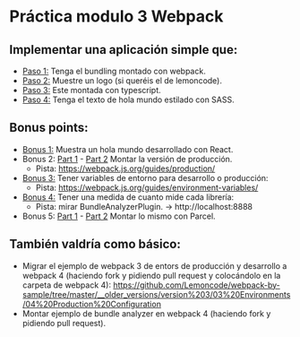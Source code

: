 # Práctica modulo 3 Webpack

## Implementar una aplicación simple que:
- [Paso 1:](https://github.com/Eickhel/Lemoncode/commit/ee9f5a6db20f12223450f7f1fdf8db96868e697f) Tenga el bundling montado con webpack.
- [Paso 2:](https://github.com/Eickhel/Lemoncode/commit/7cb218d4f9a3ab49423c8c1ecbd4fb44699d3a3c) Muestre un logo (si queréis el de lemoncode).
- [Paso 3:](https://github.com/Eickhel/Lemoncode/commit/ca4fc7277c764d2ebe610bb7dcfd4a79cffe5bf3) Este montada con typescript.
- [Paso 4:](https://github.com/Eickhel/Lemoncode/commit/2c54adcbdba19d6db51645c7e5e1964fe6e43f4e) Tenga el texto de hola mundo estilado con SASS.

## Bonus points:
- [Bonus 1:](https://github.com/Eickhel/Lemoncode/commit/7ca3fb258057293a53293f04b1b345889d0494cb) Muestra un hola mundo desarrollado con React.
- Bonus 2: [Part 1](https://github.com/Eickhel/Lemoncode/commit/2b2f05eb75ec5dd837eab59532a6816295cc6e94) - [Part 2](https://github.com/Eickhel/Lemoncode/commit/ba833c5476accb88a9d8ce675fda693367ee6acf) Montar la versión de producción.
    - Pista: https://webpack.js.org/guides/production/
- [Bonus 3:](https://github.com/Eickhel/Lemoncode/commit/1fd8890bc6e17a7127fd09d5d160a4b860f38511) Tener variables de entorno para desarrollo o producción:
    - Pista: https://webpack.js.org/guides/environment-variables/
- [Bonus 4:](https://github.com/Eickhel/Lemoncode/commit/8011419e3834115e69810d771af9706f5fae4819) Tener una medida de cuanto mide cada librería: 
    - Pista: mirar BundleAnalyzerPlugin. -> http://localhost:8888
- Bonus 5: [Part 1](https://github.com/Eickhel/Lemoncode/commit/38c4b1297d933fe9f63042be6ba6031973141ff1) - [Part 2](https://github.com/Eickhel/Lemoncode/commit/ae3ed2766c14941c2af3ba48d994482654aa0129) Montar lo mismo con Parcel.

## También valdría como básico:
- Migrar el ejemplo de webpack 3 de entors de producción y desarrollo a webpack 4 (haciendo fork y pidiendo pull request y colocándolo en la carpeta de webpack 4): https://github.com/Lemoncode/webpack-by-sample/tree/master/__older_versions/version%203/03%20Environments/04%20Production%20Configuration
- Montar ejemplo de bundle analyzer en webpack 4 (haciendo fork y pidiendo pull request).